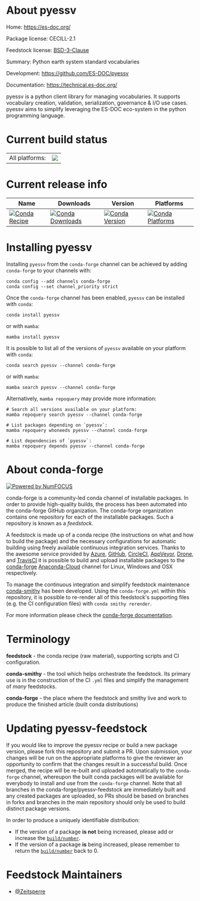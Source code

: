 About pyessv
============

Home: https://es-doc.org/

Package license: CECILL-2.1

Feedstock license: [BSD-3-Clause](https://github.com/conda-forge/pyessv-feedstock/blob/main/LICENSE.txt)

Summary: Python earth system standard vocabularies

Development: https://github.com/ES-DOC/pyessv

Documentation: https://technical.es-doc.org/

pyessv is a python client library for managing vocabularies.
It supports vocabulary creation, validation, serialization, governance & I/O use cases.
pyessv aims to simplify leveraging the ES-DOC eco-system in the python programming language.


Current build status
====================


<table><tr><td>All platforms:</td>
    <td>
      <a href="https://dev.azure.com/conda-forge/feedstock-builds/_build/latest?definitionId=18254&branchName=main">
        <img src="https://dev.azure.com/conda-forge/feedstock-builds/_apis/build/status/pyessv-feedstock?branchName=main">
      </a>
    </td>
  </tr>
</table>

Current release info
====================

| Name | Downloads | Version | Platforms |
| --- | --- | --- | --- |
| [![Conda Recipe](https://img.shields.io/badge/recipe-pyessv-green.svg)](https://anaconda.org/conda-forge/pyessv) | [![Conda Downloads](https://img.shields.io/conda/dn/conda-forge/pyessv.svg)](https://anaconda.org/conda-forge/pyessv) | [![Conda Version](https://img.shields.io/conda/vn/conda-forge/pyessv.svg)](https://anaconda.org/conda-forge/pyessv) | [![Conda Platforms](https://img.shields.io/conda/pn/conda-forge/pyessv.svg)](https://anaconda.org/conda-forge/pyessv) |

Installing pyessv
=================

Installing `pyessv` from the `conda-forge` channel can be achieved by adding `conda-forge` to your channels with:

```
conda config --add channels conda-forge
conda config --set channel_priority strict
```

Once the `conda-forge` channel has been enabled, `pyessv` can be installed with `conda`:

```
conda install pyessv
```

or with `mamba`:

```
mamba install pyessv
```

It is possible to list all of the versions of `pyessv` available on your platform with `conda`:

```
conda search pyessv --channel conda-forge
```

or with `mamba`:

```
mamba search pyessv --channel conda-forge
```

Alternatively, `mamba repoquery` may provide more information:

```
# Search all versions available on your platform:
mamba repoquery search pyessv --channel conda-forge

# List packages depending on `pyessv`:
mamba repoquery whoneeds pyessv --channel conda-forge

# List dependencies of `pyessv`:
mamba repoquery depends pyessv --channel conda-forge
```


About conda-forge
=================

[![Powered by
NumFOCUS](https://img.shields.io/badge/powered%20by-NumFOCUS-orange.svg?style=flat&colorA=E1523D&colorB=007D8A)](https://numfocus.org)

conda-forge is a community-led conda channel of installable packages.
In order to provide high-quality builds, the process has been automated into the
conda-forge GitHub organization. The conda-forge organization contains one repository
for each of the installable packages. Such a repository is known as a *feedstock*.

A feedstock is made up of a conda recipe (the instructions on what and how to build
the package) and the necessary configurations for automatic building using freely
available continuous integration services. Thanks to the awesome service provided by
[Azure](https://azure.microsoft.com/en-us/services/devops/), [GitHub](https://github.com/),
[CircleCI](https://circleci.com/), [AppVeyor](https://www.appveyor.com/),
[Drone](https://cloud.drone.io/welcome), and [TravisCI](https://travis-ci.com/)
it is possible to build and upload installable packages to the
[conda-forge](https://anaconda.org/conda-forge) [Anaconda-Cloud](https://anaconda.org/)
channel for Linux, Windows and OSX respectively.

To manage the continuous integration and simplify feedstock maintenance
[conda-smithy](https://github.com/conda-forge/conda-smithy) has been developed.
Using the ``conda-forge.yml`` within this repository, it is possible to re-render all of
this feedstock's supporting files (e.g. the CI configuration files) with ``conda smithy rerender``.

For more information please check the [conda-forge documentation](https://conda-forge.org/docs/).

Terminology
===========

**feedstock** - the conda recipe (raw material), supporting scripts and CI configuration.

**conda-smithy** - the tool which helps orchestrate the feedstock.
                   Its primary use is in the construction of the CI ``.yml`` files
                   and simplify the management of *many* feedstocks.

**conda-forge** - the place where the feedstock and smithy live and work to
                  produce the finished article (built conda distributions)


Updating pyessv-feedstock
=========================

If you would like to improve the pyessv recipe or build a new
package version, please fork this repository and submit a PR. Upon submission,
your changes will be run on the appropriate platforms to give the reviewer an
opportunity to confirm that the changes result in a successful build. Once
merged, the recipe will be re-built and uploaded automatically to the
`conda-forge` channel, whereupon the built conda packages will be available for
everybody to install and use from the `conda-forge` channel.
Note that all branches in the conda-forge/pyessv-feedstock are
immediately built and any created packages are uploaded, so PRs should be based
on branches in forks and branches in the main repository should only be used to
build distinct package versions.

In order to produce a uniquely identifiable distribution:
 * If the version of a package **is not** being increased, please add or increase
   the [``build/number``](https://docs.conda.io/projects/conda-build/en/latest/resources/define-metadata.html#build-number-and-string).
 * If the version of a package **is** being increased, please remember to return
   the [``build/number``](https://docs.conda.io/projects/conda-build/en/latest/resources/define-metadata.html#build-number-and-string)
   back to 0.

Feedstock Maintainers
=====================

* [@Zeitsperre](https://github.com/Zeitsperre/)


